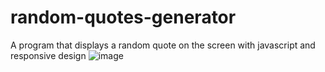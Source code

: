 # random-quotes-generator
A program that displays a random quote on the screen with javascript and responsive design
![image](https://user-images.githubusercontent.com/73228549/183570697-502b8db1-bd43-4082-91f3-576c17a2b4f9.png)

